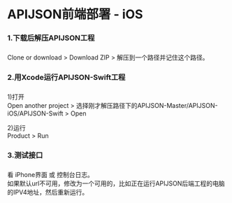 # APIJSON前端部署 - iOS 

### 1.下载后解压APIJSON工程<h3/>

Clone or download &gt; Download ZIP &gt; 解压到一个路径并记住这个路径。


### 2.用Xcode运行APIJSON-Swift工程<h3/>


1)打开<br />
Open another project > 选择刚才解压路径下的APIJSON-Master/APIJSON-iOS/APIJSON-Swift > Open

2)运行<br />
Product > Run


### 3.测试接口<h3/>

看 iPhone界面 或 控制台日志。<br />
如果默认url不可用，修改为一个可用的，比如正在运行APIJSON后端工程的电脑的IPV4地址，然后重新运行。

<br />